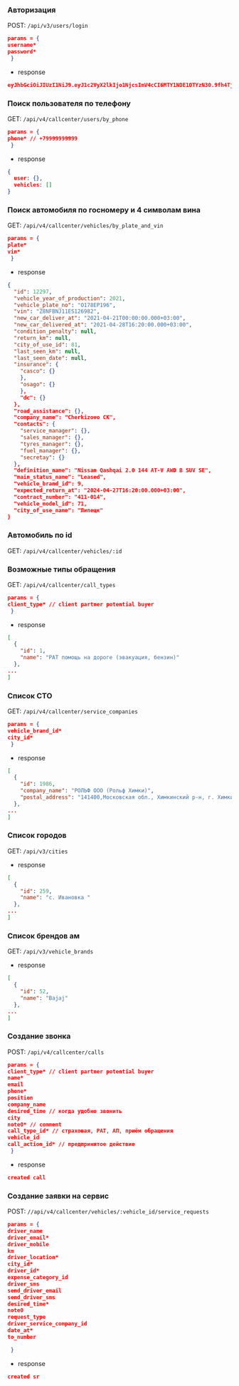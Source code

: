 ### Авторизация

POST: ``/api/v3/users/login``  

```json
params = {
username*
password*
 }
```
- response
```json
eyJhbGciOiJIUzI1NiJ9.eyJ1c2VyX2lkIjo1NjcsImV4cCI6MTY1NDE1OTYzN30.9fh4Tj5rcKpjvEwgQznwrUfTprWYVCDgvI5AmN-QpDc
```


### Поиск пользователя по телефону

GET: ``/api/v4/callcenter/users/by_phone``  

```json
params = {
phone* // +79999999999
 }
```
- response
```json
{
  user: {},
  vehicles: []
}
```

### Поиск автомобиля по госномеру и 4 символам вина

GET: ``/api/v4/callcenter/vehicles/by_plate_and_vin``  

```json
params = {
plate*
vin*
 }
```

- response
```json
{
  "id": 12297,
  "vehicle_year_of_production": 2021,
  "vehicle_plate_no": "О178ЕР196",
  "vin": "Z8NFBNJ11ES126982",
  "new_car_deliver_at": "2021-04-21T00:00:00.000+03:00",
  "new_car_delivered_at": "2021-04-28T16:20:00.000+03:00",
  "condition_penalty": null,
  "return_km": null,
  "city_of_use_id": 81,
  "last_seen_km": null,
  "last_seen_date": null,
  "insurance": {
    "casco": {}
    },
    "osago": {}
    },
    "dc": {}
  },
  "road_assistance": {},
  "company_name": "Cherkizovo CK",
  "contacts": {
    "service_manager": {},
    "sales_manager": {},
    "tyres_manager": {},
    "fuel_manager": {},
    "secretay": {}
  },
  "definition_name": "Nissan Qashqai 2.0 144 AT-V AWD B SUV SE",
  "main_status_name": "Leased",
  "vehicle_brand_id": 9,
  "expected_return_at": "2024-04-27T16:20:00.000+03:00",
  "contract_number": "411-014",
  "vehicle_model_id": 71,
  "city_of_use_name": "Липецк"
}

```

### Автомобиль по id

GET: ``/api/v4/callcenter/vehicles/:id``  


### Возможные типы обращения

GET: ``/api/v4/callcenter/call_types``  
```json
params = {
client_type* // client partner potential buyer
 }
```

- response
```json
[
  {
    "id": 1,
    "name": "РАТ помощь на дороге (эвакуация, бензин)"
  },
...
]
```

### Список СТО

GET: ``/api/v4/callcenter/service_companies``  

```json
params = {
vehicle_brand_id*
city_id*
 }
```

- response
```json
[
  {
    "id": 1986,
    "company_name": "РОЛЬФ ООО (Рольф Химки)",
    "postal_address": "141400,Московская обл., Химкинский р-н, г. Химки, Ленинградское ш., вл. № 21\t"
  },
...
]
```

### Список городов

GET: ``/api/v3/cities``  


- response
```json
[
  {
    "id": 259,
    "name": "c. Ивановка "
  },
...
]
```

### Список брендов ам

GET: ``/api/v3/vehicle_brands``  



- response
```json
[
  {
    "id": 52,
    "name": "Bajaj"
  },
...
]
```

### Создание звонка

POST: ``/api/v4/callcenter/calls``  

```json
params = {
client_type* // client partner potential buyer
name*
email
phone*
position
company_name
desired_time // когда удобно звонить
city
note0* // comment
call_type_id* // страховая, РАТ, АП, приём обращения
vehicle_id
call_action_id* // предпринятое действие
 }
```

- response
```json
created call
```

### Создание заявки на сервис

POST: ``//api/v4/callcenter/vehicles/:vehicle_id/service_requests``  

```json
params = {
driver_name
driver_email*
driver_mobile
km
driver_location*
city_id*
driver_id*
expense_category_id
driver_sms
send_driver_email
send_driver_sms
desired_time*
note0
request_type
driver_service_company_id
date_at*
to_number

 }
```
- response
```json
created sr
```
